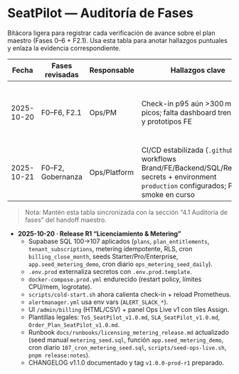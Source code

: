 # SeatPilot — Auditoría de Fases

Bitácora ligera para registrar cada verificación de avance sobre el plan maestro (Fases 0–6 + F2.1). Usa esta tabla para anotar hallazgos puntuales y enlaza la evidencia correspondiente.

| Fecha | Fases revisadas | Responsable | Hallazgos clave | Acciones / Evidencia |
| --- | --- | --- | --- | --- |
| 2025-10-20 | F0–F6, F2.1 | Ops/PM | Check-in p95 aún >300 ms en picos; falta dashboard trends 7 d y prototipos FE | Regenerar `dashboards/seatpilot-trends-f2.0.json`, documentar p95 ≤300 ms, avanzar prototipos kiosco/TV/PWA |
| 2025-10-21 | F0–F2, Gobernanza | Ops/Platform | CI/CD estabilizada (`.github` workflows Brand/FE/Backend/SQL/Release), secrets + environment `production` configurados; PR smoke en curso | Workflows verdes antes de proteger `main`; preparar PR `release/prod-r1` y tag `v1.0.0-prod-r1` |

> Nota: Mantén esta tabla sincronizada con la sección “4.1 Auditoría de fases” del handoff maestro.
- **2025-10-20 · Release R1 “Licenciamiento & Metering”**  
  - Supabase SQL 100→107 aplicados (`plans`, `plan_entitlements`, `tenant_subscriptions`, metering idempotente, RLS, cron `billing_close_month`, seeds Starter/Pro/Enterprise, `app.seed_metering_demo`, cron diario `ops_metering_seed_daily`).  
  - `.env.prod` externaliza secretos con `.env.prod.template`.  
  - `docker-compose.prod.yml` endurecido (restart policy, límites CPU/mem, logrotate).  
  - `scripts/cold-start.sh` ahora calienta check-in + reload Prometheus.  
  - `alertmanager.yml` usa env vars (`ALERT_SLACK_*`).  
  - UI `/admin/billing` (HTML/CSV) + panel Ops Live v1 con tiles Assign.  
  - Plantillas legales: `ToS_SeatPilot_v1.0.md`, `SLA_SeatPilot_v1.0.md`, `Order_Plan_SeatPilot_v1.0.md`.  
  - Runbook `docs/runbooks/licensing_metering_release.md` actualizado (seed manual `metering_seed.sql`, función `app.seed_metering_demo`, cron diario `107_cron_metering_seed.sql`, `scripts/seed-ops-live.sh`, `pnpm release:notes`).  
  - CHANGELOG v1.1.0 documentado y tag `v1.0.0-prod-r1` preparado.  
